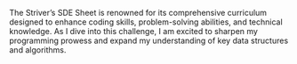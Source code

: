The Striver’s SDE Sheet is renowned for its comprehensive curriculum designed to enhance coding skills, problem-solving abilities, and technical knowledge. As I dive into this challenge, I am excited to sharpen my programming prowess and expand my understanding of key data structures and algorithms.

